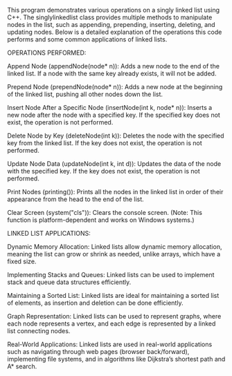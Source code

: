 This program demonstrates various operations on a singly linked list using C++. The singlylinkedlist class provides multiple methods to manipulate nodes in the list, such as appending, prepending, inserting, deleting, and updating nodes. Below is a detailed explanation of the operations this code performs and some common applications of linked lists.

OPERATIONS PERFORMED:

Append Node (appendNode(node* n)):
   Adds a new node to the end of the linked list. If a node with the same key already exists, it will not be added.
   
Prepend Node (prependNode(node* n)):
   Adds a new node at the beginning of the linked list, pushing all other nodes down the list.
   
Insert Node After a Specific Node (insertNode(int k, node* n)):
   Inserts a new node after the node with a specified key. If the specified key does not exist, the operation is not performed.

Delete Node by Key (deleteNode(int k)):
   Deletes the node with the specified key from the linked list. If the key does not exist, the operation is not performed.

Update Node Data (updateNode(int k, int d)):
   Updates the data of the node with the specified key. If the key does not exist, the operation is not performed.

Print Nodes (printing()):
   Prints all the nodes in the linked list in order of their appearance from the head to the end of the list.

Clear Screen (system("cls")):
   Clears the console screen. (Note: This function is platform-dependent and works on Windows systems.)

LINKED LIST APPLICATIONS:

Dynamic Memory Allocation:
  Linked lists allow dynamic memory allocation, meaning the list can grow or shrink as needed, unlike arrays, which have a fixed size.
  
Implementing Stacks and Queues:
  Linked lists can be used to implement stack and queue data structures efficiently.
  
Maintaining a Sorted List:
  Linked lists are ideal for maintaining a sorted list of elements, as insertion and deletion can be done efficiently.
  
Graph Representation:
  Linked lists can be used to represent graphs, where each node represents a vertex, and each edge is represented by a linked list connecting nodes.
  
Real-World Applications:
  Linked lists are used in real-world applications such as navigating through web pages (browser back/forward), implementing file systems, and in algorithms like Dijkstra’s shortest path and A* search.
